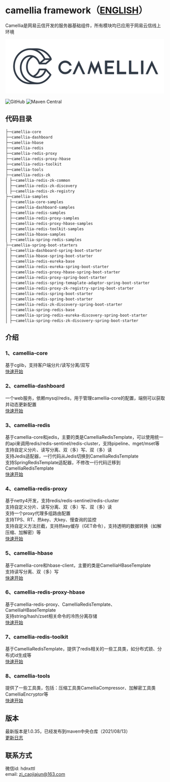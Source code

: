 # camellia framework（[ENGLISH](README-en.md)）
Camellia是网易云信开发的服务器基础组件，所有模块均已应用于网易云信线上环境

<img src="/docs/img/logo.png" width = "500"/>
 
![GitHub](https://img.shields.io/badge/license-MIT-green.svg)
![Maven Central](https://maven-badges.herokuapp.com/maven-central/com.netease.nim/camellia/badge.svg)

## 代码目录
├─`camellia-core`   
├─`camellia-dashboard`    
├─`camellia-hbase`  
├─`camellia-redis`  
├─`camellia-redis-proxy`   
├─`camellia-redis-proxy-hbase`  
├─`camellia-redis-toolkit`  
├─`camellia-tools`    
├─`camellia-redis-zk`  
│ ├─`camellia-redis-zk-common`  
│ ├─`camellia-redis-zk-discovery`  
│ ├─`camellia-redis-zk-registry`    
├─`camellia-samples`               
│ ├─`camellia-core-samples`  
│ ├─`camellia-dashboard-samples`  
│ ├─`camellia-redis-samples`  
│ ├─`camellia-redis-proxy-samples`   
│ ├─`camellia-redis-proxy-hbase-samples`  
│ ├─`camellia-redis-toolkit-samples`  
│ ├─`camellia-hbase-samples`   
│ ├─`camellia-spring-redis-samples`   
├─`camellia-spring-boot-starters`               
│ ├─`camellia-dashboard-spring-boot-starter`  
│ ├─`camellia-hbase-spring-boot-starter`  
│ ├─`camellia-redis-eureka-base`  
│ ├─`camellia-redis-eureka-spring-boot-starter`  
│ ├─`camellia-redis-proxy-hbase-spring-boot-starter`  
│ ├─`camellia-redis-proxy-spring-boot-starter`  
│ ├─`camellia-redis-spring-temaplate-adaptor-spring-boot-starter`   
│ ├─`camellia-redis-proxy-zk-registry-spring-boot-starter`                     
│ ├─`camellia-redis-spring-boot-starter`  
│ ├─`camellia-redis-spring-boot-starter`  
│ ├─`camellia-redis-zk-discovery-spring-boot-starter`    
│ ├─`camellia-spring-redis-base`         
│ ├─`camellia-spring-redis-eureka-discovery-spring-boot-starter`     
│ ├─`camellia-spring-redis-zk-discovery-spring-boot-starter`    
              
## 介绍
### 1、camellia-core  
基于cglib，支持客户端分片/读写分离/双写  
[快速开始](/docs/core/core.md)  
### 2、camellia-dashboard
一个web服务，依赖mysql/redis，用于管理camellia-core的配置，端侧可以获取并动态更新配置  
[快速开始](/docs/dashboard/dashboard.md)  
### 3、camellia-redis  
基于camellia-core和jedis，主要的类是CamelliaRedisTemplate，可以使用统一的api来调用redis/redis-sentinel/redis-cluster，支持pipeline、mget/mset等     
支持自定义分片、读写分离、双（多）写、双（多）读     
支持Jedis适配器，一行代码从Jedis切换到CamelliaRedisTemplate  
支持SpringRedisTemplate适配器，不修改一行代码迁移到CamelliaRedisTemplate    
[快速开始](/docs/redis-template/redis-template.md)
### 4、camellia-redis-proxy  
基于netty4开发，支持redis/redis-sentinel/redis-cluster    
支持自定义分片、读写分离、双（多）写、双（多）读  
支持一个proxy代理多组路由配置       
支持TPS、RT、热key、大key、慢查询的监控     
支持自定义方法拦截，支持热key缓存（GET命令），支持透明的数据转换（如解压缩、加解密）等      
[快速开始](/docs/redis-proxy/redis-proxy-zh.md)  
### 5、camellia-hbase  
基于camellia-core和hbase-client，主要的类是CamelliaHBaseTemplate  
支持读写分离、双（多）写    
[快速开始](/docs/hbase-template/hbase-template.md)  
### 6、camellia-redis-proxy-hbase    
基于camellia-redis-proxy、CamelliaRedisTemplate、CamelliaHBaseTemplate  
支持string/hash/zset相关命令的冷热分离存储  
[快速开始](/docs/redis-proxy-hbase/redis-proxy-hbase.md)    
### 7、camellia-redis-toolkit  
基于CamelliaRedisTemplate，提供了redis相关的一些工具类，如分布式锁、分布式id生成等    
[快速开始](/docs/toolkit/toolkit.md)    
### 8、camellia-tools
提供了一些工具类，包括：压缩工具类CamelliaCompressor、加解密工具类CamelliaEncryptor等  
[快速开始](/docs/tools/tools.md)       

## 版本
最新版本是1.0.35，已经发布到maven中央仓库（2021/08/13）  
[更新日志](/update-zh.md)  

## 联系方式
微信id: hdnxttl  
email: zj_caojiajun@163.com  